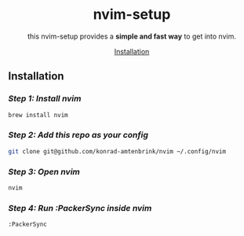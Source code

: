 <!-- markdownlint-configure-file {
  "MD013": {
    "code_blocks": false,
    "tables": false
  },
  "MD033": false,
  "MD041": false
} -->

<div align="center">

# nvim-setup

this nvim-setup provides a **simple and fast way** to get into nvim.

[Installation](#installation)

</div>

## Installation

### *Step 1: Install nvim*

```sh
brew install nvim
```

### *Step 2: Add this repo as your config*

```sh
git clone git@github.com/konrad-amtenbrink/nvim ~/.config/nvim
```

### *Step 3: Open nvim*

```sh
nvim
```

### *Step 4: Run :PackerSync inside nvim*

```sh
:PackerSync
```
